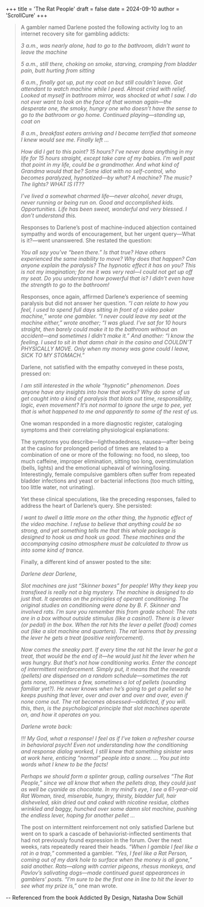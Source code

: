 +++
title = 'The Rat People'
draft = false
date = 2024-09-10
author = 'ScrollCure'
+++

> A gambler named Darlene posted the following activity log to an internet recovery site for gambling addicts:
> 
> *3 a.m., was nearly alone, had to go to the bathroom, didn’t want to leave the machine*
> 
> *5 a.m., still there, choking on smoke, starving, cramping from bladder pain, butt hurting from sitting*
> 
> *6 a.m., finally got up, put my coat on but still couldn’t leave. Got attendant to watch machine while I peed. Almost cried with relief. Looked at myself in bathroom mirror, was shocked at what I saw. I do not ever want to look on the 
> face of that woman again—the desperate one, the smoky, hungry one who doesn’t have the sense to go to the bathroom or go home. Continued playing—standing up, coat on*
>
> *8 a.m., breakfast eaters arriving and I became terrified that someone I knew would see me. Finally left …*
> 
> *How did I get to this point? 15 hours? I’ve never done anything in my life for 15 hours straight, except take care of my babies. I’m well past that point in my life, could be a grandmother. And what kind of Grandma would that be? Some idiot with no self-control, who becomes paralyzed, hypnotized—by what? A machine? The music? The lights? WHAT IS IT??*
> 
> *I’ve lived a somewhat charmed life—never alcohol, never drugs, never running or being run on. Good and accomplished kids. Opportunities. Life has been sweet, wonderful and very blessed. I don’t understand this.*
> 
> Responses to Darlene’s post of machine-induced abjection contained sympathy and words of encouragement, but her urgent query—What is it?—went unanswered. She restated the question:
> 
> *You all say you’ve “been there.” Is that true? Have others experienced the same inability to move? Why does that happen? Can anyone explain the paralysis? The hypnotic effect it has on you? This is not my imagination; for me it was very real—I could not get up off my seat. Do you understand how powerful that is? I didn’t even have the strength to go to the bathroom!*
> 
> Responses, once again, affirmed Darlene’s experience of seeming paralysis but did not answer her question. *“I can relate to how you feel, I used to spend full days sitting in front of a video poker machine,” wrote one gambler. “I never could leave my seat at the machine either,” wrote another; “I was glued. I’ve sat for 10 hours straight, then barely could make it to the bathroom without an accident—and sometimes I didn’t make it.” And another: “I know the feeling. I used to sit in that damn chair in the casino and COULDN’T PHYSICALLY MOVE. Only when my money was gone could I leave, SICK TO MY STOMACH.”*
> 
> Darlene, not satisfied with the empathy conveyed in these posts, pressed on:
>
> *I am still interested in the whole “hypnotic” phenomenon. Does anyone have any insights into how that works? Why do some of us get caught into a kind of paralysis that blots out time, responsibility, logic, even movement? It’s not normal to ignore the urge to pee, yet that is what happened to me and apparently to some of the rest of us.*
> 
> One woman responded in a more diagnostic register, cataloging symptoms and their correlating physiological explanations:
> 
> The symptoms you describe—lightheadedness, nausea—after being at the casino for prolonged period of times are related to a combination of one or more of the following: no food, no sleep, too much caffeine, improper elimination, sitting too long,  overstimulation (bells, lights) and the emotional upheaval of winning/losing. Interestingly, female compulsive gamblers often suffer from repeated bladder infections and yeast or bacterial infections (too much sitting, too little water, not urinating).
> 
> Yet these clinical speculations, like the preceding responses, failed to address the heart of Darlene’s query. She persisted:
> 
> *I want to dwell a little more on the other thing, the hypnotic effect of the video machine. I refuse to believe that anything could be so strong, and yet something tells me that this whole package is designed to hook us and hook us good. These machines and the accompanying casino atmosphere must be calculated to throw us into some kind of trance.*
>
> Finally, a different kind of answer posted to the site:
> 
> *Darlene dear Darlene,*
> 
> *Slot machines are just “Skinner boxes” for people! Why they keep you transfixed is really not a big mystery. The machine is designed to do just that. It operates on the principles of operant conditioning. The original studies on conditioning were done by B. F. Skinner and involved rats. I’m sure you remember this from grade school: The rats are in a box without outside stimulus (like a casino!). There is a lever (or pedal) in the box. When the rat hits the lever a pellet (food) comes out (like a slot machine and quarters). The rat learns that by pressing the lever he gets a treat (positive reinforcement).*
> 
> *Now comes the sneaky part. If every time the rat hit the lever he got a treat, that would be the end of it—he would just hit the lever when he was hungry. But that’s not how conditioning works. Enter the concept of intermittent reinforcement. Simply put, it means that the rewards (pellets) are dispensed on a random schedule—sometimes the rat gets none, sometimes a few, sometimes a lot of pellets (sounding familiar yet?). He never knows when he’s going to get a pellet so he keeps pushing that lever, over and over and over and over, even if none come out. The rat becomes obsessed—addicted, if you will. this, then, is the psychological principle that slot machines operate on, and how it operates on you.*
> 
> *Darlene wrote back:*
> 
> *!!! My God, what a response! I feel as if I’ve taken a refresher course in behavioral psych! Even not understanding how the conditioning and response dialog worked, I still knew that something sinister was at work here, enticing “normal” people into a snare. … You put into words what I knew to be the facts!*
> 
> *Perhaps we should form a splinter group, calling ourselves “The Rat People,” since we all know that when the pellets drop, they could just as well be cyanide as chocolate. In my mind’s eye, I see a 61-year-old Rat Woman, tired, miserable, hungry, thirsty, bladder full, hair disheveled, skin dried out and caked with nicotine residue, clothes wrinkled and baggy, hunched over some damn slot machine, pushing the endless lever, hoping for another pellet …*
> 
> The post on intermittent reinforcement not only satisfied Darlene but went on to spark a cascade of behaviorist-inflected sentiments that had not previously found expression in the forum. Over the next weeks, rats repeatedly reared their heads. *“When I gamble I feel like a rat in a trap,”* commented a gambler. *“Yes, I feel like a Rat Person, coming out of my dark hole to surface when the money is all gone,” said another. Rats—along with carrier pigeons, rhesus monkeys, and Pavlov’s salivating dogs—made continued guest appearances in gamblers’ posts. “I’m sure to be the first one in line to hit the lever to see what my prize is,”* one man wrote. 

-- Referenced from the book Addicted By Design, Natasha Dow Schüll
